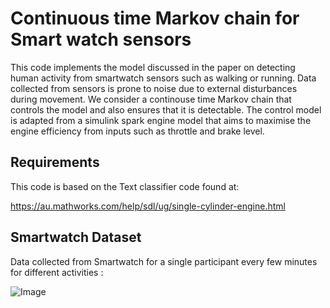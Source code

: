 # Continuous time Markov chain for Smart watch sensors

This code implements the model discussed in the paper on detecting human activity from smartwatch sensors such as walking or running. Data collected from sensors is prone to noise due to external disturbances during movement. We consider a continouse time Markov chain that controls the model and also ensures that it is detectable. The control model is adapted from a simulink spark engine model that aims to maximise the engine efficiency from inputs such as throttle and brake level. 

Requirements
---
This code is based on the Text classifier code found at:

https://au.mathworks.com/help/sdl/ug/single-cylinder-engine.html

Smartwatch Dataset
---

Data collected from Smartwatch for a single participant every few minutes for different activities : 

![Image](https://github.com/user-attachments/assets/31126fc9-f2bd-4dbf-8673-2dc3d149bc4f)

